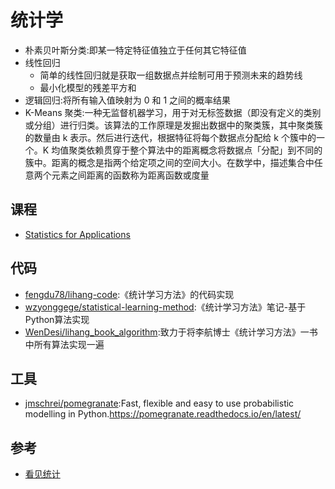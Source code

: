 # 统计学

* 朴素贝叶斯分类:即某一特定特征值独立于任何其它特征值
* 线性回归
    - 简单的线性回归就是获取一组数据点并绘制可用于预测未来的趋势线
    - 最小化模型的残差平方和
* 逻辑回归:将所有输入值映射为 0 和 1 之间的概率结果
* K-Means 聚类:一种无监督机器学习，用于对无标签数据（即没有定义的类别或分组）进行归类。该算法的工作原理是发掘出数据中的聚类簇，其中聚类簇的数量由 k 表示。然后进行迭代，根据特征将每个数据点分配给 k 个簇中的一个。K 均值聚类依赖贯穿于整个算法中的距离概念将数据点「分配」到不同的簇中。距离的概念是指两个给定项之间的空间大小。在数学中，描述集合中任意两个元素之间距离的函数称为距离函数或度量

## 课程

* [Statistics for Applications](https://ocw.mit.edu/courses/mathematics/18-650-statistics-for-applications-fall-2016/index.htm)

## 代码

* [fengdu78/lihang-code](https://github.com/fengdu78/lihang-code):《统计学习方法》的代码实现
* [wzyonggege/statistical-learning-method](https://github.com/wzyonggege/statistical-learning-method):《统计学习方法》笔记-基于Python算法实现
* [WenDesi/lihang_book_algorithm](https://github.com/WenDesi/lihang_book_algorithm):致力于将李航博士《统计学习方法》一书中所有算法实现一遍

## 工具

* [jmschrei/pomegranate](https://github.com/jmschrei/pomegranate):Fast, flexible and easy to use probabilistic modelling in Python.https://pomegranate.readthedocs.io/en/latest/

## 参考

* [看见统计](https://seeing-theory.brown.edu/cn.html)
